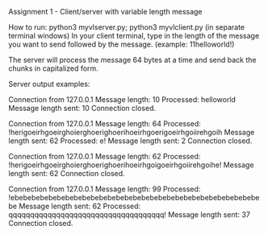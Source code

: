 Assignment 1 - Client/server with variable length message

How to run: 
python3 myvlserver.py; python3 myvlclient.py (in separate terminal windows)
In your client terminal, type in the length of the message you want to send followed by the message. (example: 11helloworld!)

The server will process the message 64 bytes at a time and send back the chunks in capitalized form.

Server output examples:

Connection from 127.0.0.1
Message length: 10
Processed: helloworld
Message length sent: 10
Connection closed.

Connection from 127.0.0.1
Message length: 64
Processed: !herigoeirhgoeirghoierghoerighoerihoeirhgoerigoeirhgoiirehgoih
Message length sent: 62
Processed: e!
Message length sent: 2
Connection closed.

Connection from 127.0.0.1
Message length: 62
Processed: !herigoeirhgoeirghoierghoerighoerihoeirhgoigoeirhgoiirehgoihe!
Message length sent: 62
Connection closed.

Connection from 127.0.0.1
Message length: 99
Processed: !ebebebebebebebebebebebebebebebebebebebebebebebebebebebebebebe
Message length sent: 62
Processed: qqqqqqqqqqqqqqqqqqqqqqqqqqqqqqqqqqqq!
Message length sent: 37
Connection closed.

